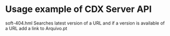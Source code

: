 # Usage example of CDX Server API
soft-404.hml
  Searches latest version of a URL and if a version is available of a URL add a link to Arquivo.pt
